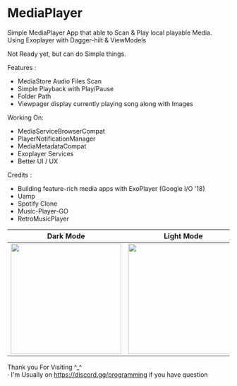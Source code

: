 # MediaPlayer

Simple MediaPlayer App that able to Scan &amp; Play local playable Media. Using Exoplayer with Dagger-hilt &amp; ViewModels

Not Ready yet, but can do Simple things.

Features :
- MediaStore Audio Files Scan
- Simple Playback with Play/Pause
- Folder Path
- Viewpager display currently playing song along with Images

Working On:
- MediaServiceBrowserCompat
- PlayerNotificationManager
- MediaMetadataCompat
- Exoplayer Services
- Better UI / UX

Credits :
- Building feature-rich media apps with ExoPlayer (Google I/O '18)
- Uamp
- Spotify Clone
- Music-Player-GO
- RetroMusicPlayer

| Dark Mode | Light Mode |
| -------------- | -------------- |
|<img src="https://user-images.githubusercontent.com/94031495/151054755-05079b03-72ff-42e1-873d-cdc70303cd95.png" width="250">|<img src="https://user-images.githubusercontent.com/94031495/151054781-ea9c0a5d-28b8-4865-9024-3a8302161f6d.png" width="250">|

Thank you For Visiting ^_^\
· I'm Usually on https://discord.gg/programming if you have question
